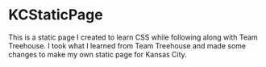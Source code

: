 # KCStaticPage
This is a static page I created to learn CSS while following along with Team Treehouse. I took what I learned from Team Treehouse and made some changes to make my own static page for Kansas City.
